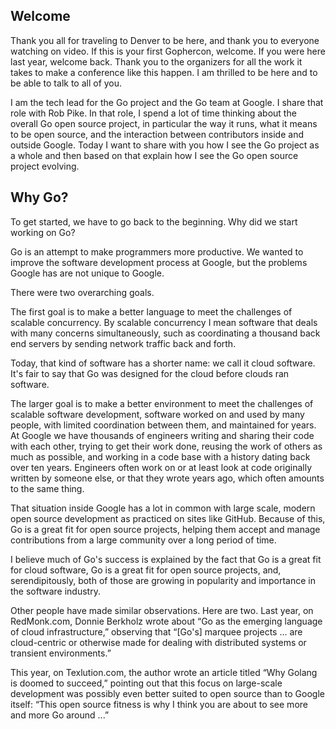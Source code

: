 <!--
{
"name" : "russcox",
"version" : "0.1",
"title" : "Go, Open Source, Community",
"description" : "How I see the Go project as a whole and how I see the Go open source project evolving",
"homepage" : "http://blog.golang.org/open-source",
"canonicalSource" : "http://blog.golang.org/open-source",
"freshnessDate" : 2015-07-08,
"license" : "CC BY 3.0"
}
-->

<!-- @section -->

## Welcome

<!-- @asset, "contentType": "outlearn/video", "provider": "youtube", "url": "https://www.youtube.com/embed/cPSfA1bhgVA?end=50" -->

Thank you all for traveling to Denver to be here, and thank you to everyone watching on video. If this is your first Gophercon, welcome. If you were here last year, welcome back. Thank you to the organizers for all the work it takes to make a conference like this happen. I am thrilled to be here and to be able to talk to all of you.

I am the tech lead for the Go project and the Go team at Google. I share that role with Rob Pike. In that role, I spend a lot of time thinking about the overall Go open source project, in particular the way it runs, what it means to be open source, and the interaction between contributors inside and outside Google. Today I want to share with you how I see the Go project as a whole and then based on that explain how I see the Go open source project evolving.

<!-- @section -->

## Why Go?

<!-- @asset, "contentType": "outlearn/video", "provider": "youtube", "url": "https://www.youtube.com/embed/cPSfA1bhgVA?start=50&end=204" -->

To get started, we have to go back to the beginning. Why did we start working on Go?

Go is an attempt to make programmers more productive. We wanted to improve the software development process at Google, but the problems Google has are not unique to Google.

There were two overarching goals.

The first goal is to make a better language to meet the challenges of scalable concurrency. By scalable concurrency I mean software that deals with many concerns simultaneously, such as coordinating a thousand back end servers by sending network traffic back and forth.

Today, that kind of software has a shorter name: we call it cloud software. It's fair to say that Go was designed for the cloud before clouds ran software.

The larger goal is to make a better environment to meet the challenges of scalable software development, software worked on and used by many people, with limited coordination between them, and maintained for years. At Google we have thousands of engineers writing and sharing their code with each other, trying to get their work done, reusing the work of others as much as possible, and working in a code base with a history dating back over ten years. Engineers often work on or at least look at code originally written by someone else, or that they wrote years ago, which often amounts to the same thing.

That situation inside Google has a lot in common with large scale, modern open source development as practiced on sites like GitHub. Because of this, Go is a great fit for open source projects, helping them accept and manage contributions from a large community over a long period of time.

I believe much of Go's success is explained by the fact that Go is a great fit for cloud software, Go is a great fit for open source projects, and, serendipitously, both of those are growing in popularity and importance in the software industry.

Other people have made similar observations. Here are two. Last year, on RedMonk.com, Donnie Berkholz wrote about “Go as the emerging language of cloud infrastructure,” observing that “[Go's] marquee projects ... are cloud-centric or otherwise made for dealing with distributed systems or transient environments.”

This year, on Texlution.com, the author wrote an article titled “Why Golang is doomed to succeed,” pointing out that this focus on large-scale development was possibly even better suited to open source than to Google itself: “This open source fitness is why I think you are about to see more and more Go around ...”
